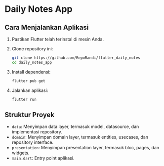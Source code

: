 # Daily Notes App

## Cara Menjalankan Aplikasi

1. Pastikan Flutter telah terinstal di mesin Anda.
2. Clone repository ini:

    ```bash
    git clone https://github.com/RepoRandi/flutter_daily_notes
    cd daily_notes_app
    ```

3. Install dependensi:

    ```bash
    flutter pub get
    ```

4. Jalankan aplikasi:

    ```bash
    flutter run
    ```

## Struktur Proyek

- `data`: Menyimpan data layer, termasuk model, datasource, dan implementasi repository.
- `domain`: Menyimpan domain layer, termasuk entities, usecases, dan repository interface.
- `presentation`: Menyimpan presentation layer, termasuk bloc, pages, dan widgets.
- `main.dart`: Entry point aplikasi.
